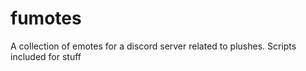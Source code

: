 # fumotes
A collection of emotes for a discord server related to plushes. Scripts included for stuff
